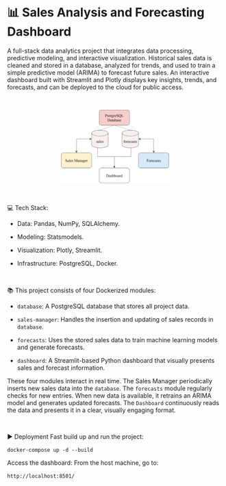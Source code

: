# :bar_chart: Sales Analysis and Forecasting Dashboard

A full-stack data analytics project that integrates data processing, predictive modeling, and interactive visualization. Historical sales data is cleaned and stored in a database, analyzed for trends, and used to train a simple predictive model (ARIMA) to forecast future sales. An interactive dashboard built with Streamlit and Plotly displays key insights, trends, and forecasts, and can be deployed to the cloud for public access.

<br>

<p align="center">
    <img src="https://raw.githubusercontent.com/RafaAyGar/sales-dashboard/main/docs/scheme-project-sales-dashboard.png" width="50%" alt="Project scheme" /></a>
</p>
<br>

:computer: Tech Stack:

* Data: Pandas, NumPy, SQLAlchemy.

* Modeling: Statsmodels.

* Visualization: Plotly, Streamlit.

* Infrastructure: PostgreSQL, Docker.
<br>

:books: This project consists of four Dockerized modules:

* ``database``: A PostgreSQL database that stores all project data.

* ``sales-manager``: Handles the insertion and updating of sales records in ``database``.

* ``forecasts``: Uses the stored sales data to train machine learning models and generate forecasts.

* ``dashboard``: A Streamlit-based Python dashboard that visually presents sales and forecast information.

These four modules interact in real time. The Sales Manager periodically inserts new sales data into the ``database``. The ``forecasts`` module regularly checks for new entries. When new data is available, it retrains an ARIMA model and generates updated forecasts. The ``Dashboard`` continuously reads the data and presents it in a clear, visually engaging format.

<br>

:arrow_forward: Deployment
Fast build up and run the project:
```
docker-compose up -d --build
```
Access the dashboard: From the host machine, go to:
```
http://localhost:8501/
```


